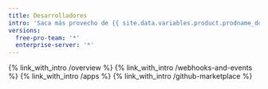 ```yaml
---
title: Desarrolladores
intro: 'Saca más provecho de {{ site.data.variables.product.prodname_dotcom }} integrándote con nuestras API, personalizando tu flujo de trabajo de {{ site.data.variables.product.prodname_dotcom }}, y creando y compartiendo apps con la comunidad.'
versions:
  free-pro-team: '*'
  enterprise-server: '*'
---
```


{% link_with_intro /overview %}
{% link_with_intro /webhooks-and-events %}
{% link_with_intro /apps %}
{% link_with_intro /github-marketplace %}
